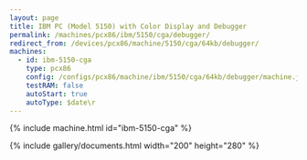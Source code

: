 ```yaml
---
layout: page
title: IBM PC (Model 5150) with Color Display and Debugger
permalink: /machines/pcx86/ibm/5150/cga/debugger/
redirect_from: /devices/pcx86/machine/5150/cga/64kb/debugger/
machines:
  - id: ibm-5150-cga
    type: pcx86
    config: /configs/pcx86/machine/ibm/5150/cga/64kb/debugger/machine.json
    testRAM: false
    autoStart: true
    autoType: $date\r
---
```


{% include machine.html id="ibm-5150-cga" %}

{% include gallery/documents.html width="200" height="280" %}
